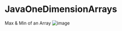 # JavaOneDimensionArrays

Max & Min of an Array
![image](https://github.com/KotaYamini/JavaOneDimensionArrays/assets/48117959/b4d75b2d-6260-4705-b861-af6071347ea7)
